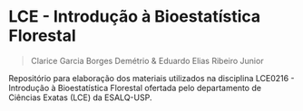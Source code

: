 # LCE - Introdução à Bioestatística Florestal #

> Clarice Garcia Borges Demétrio &
> Eduardo Elias Ribeiro Junior

Repositório para elaboração dos materiais utilizados na disciplina
LCE0216 - Introdução à Bioestatística Florestal ofertada pelo
departamento de Ciências Exatas (LCE) da ESALQ-USP.
